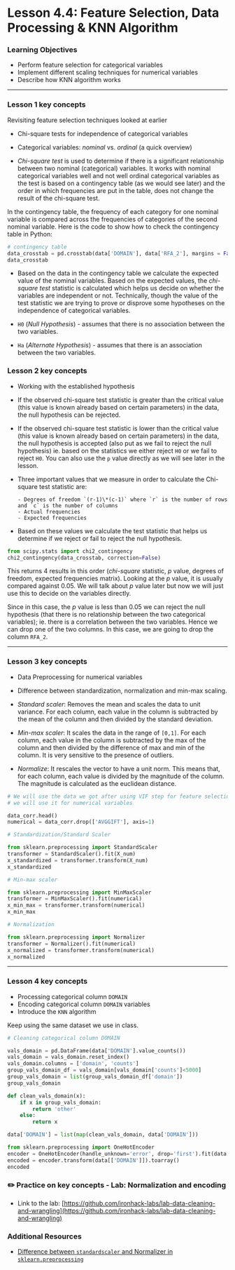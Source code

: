 # Lesson 4.4: Feature Selection, Data Processing & KNN Algorithm

### Learning Objectives

- Perform feature selection for categorical variables
- Implement different scaling techniques for numerical variables
- Describe how KNN algorithm works

---

### Lesson 1 key concepts

Revisiting feature selection techniques looked at earlier

- Chi-square tests for independence of categorical variables

- Categorical variables: _nominal_ vs. _ordinal_ (a quick overview)
- _Chi-square test_ is used to determine if there is a significant relationship between two nominal (categorical) variables. It works with nominal categorical variables well and not well ordinal categorical variables as the test is based on a contingency table (as we would see later) and the order in which frequencies are put in the table, does not change the result of the chi-square test.

In the contingency table, the frequency of each category for one nominal variable is compared across the frequencies of categories of the second nominal variable. Here is the code to show how to check the contingency table in Python:

```python
# contingency table
data_crosstab = pd.crosstab(data['DOMAIN'], data['RFA_2'], margins = False)
data_crosstab
```

- Based on the data in the contingency table we calculate the expected value of the nominal variables. Based on the expected values, the _chi-square test_ statistic is calculated which helps us decide on whether the variables are independent or not. Technically, though the value of the test statistic we are trying to prove or disprove some hypotheses on the independence of categorical variables.

- `H0` (_Null Hypothesis_) - assumes that there is no association between the two variables.
- `Ha` (_Alternate Hypothesis_) - assumes that there is an association between the two variables.

### Lesson 2 key concepts

- Working with the established hypothesis

- If the observed chi-square test statistic is greater than the critical value (this value is known already based on certain parameters) in the data, the null hypothesis can be rejected.
- If the observed chi-square test statistic is lower than the critical value (this value is known already based on certain parameters) in the data, the null hypothesis is accepted (also put as we fail to reject the null hypothesis) ie. based on the statistics we either reject `H0` or we fail to reject `H0`. You can also use the `p` value directly as we will see later in the lesson.

- Three important values that we measure in order to calculate the Chi-square test statistic are:

      - Degrees of freedom `(r-1)\*(c-1)` where `r` is the number of rows and `c` is the number of columns
      - Actual frequencies
      - Expected frequencies

- Based on these values we calculate the test statistic that helps us determine if we reject or fail to reject the null hypothesis.

```python
from scipy.stats import chi2_contingency
chi2_contingency(data_crosstab, correction=False)
```

This returns 4 results in this order (_chi-square_ statistic, _p_ value, degrees of freedom, expected frequencies matrix). Looking at the _p_ value, it is usually compared against 0.05. We will talk about _p_ value later but now we will just use this to decide on the variables directly.

Since in this case, the _p_ value is less than 0.05 we can reject the null hypothesis (that there is no relationship between the two categorical variables); ie. there is a correlation between the two variables. Hence we can drop one of the two columns. In this case, we are going to drop the column `RFA_2`.

---

### Lesson 3 key concepts


- Data Preprocessing for numerical variables
- Difference between standardization, normalization and min-max scaling.

- _Standard scaler_: Removes the mean and scales the data to unit variance. For each column, each value in the column is subtracted by the mean of the column and then divided by the standard deviation.
- _Min-max scaler_: It scales the data in the range of `[0,1]`. For each column, each value in the column is subtracted by the max of the column and then divided by the difference of max and min of the column. It is very sensitive to the presence of outliers.
- _Normalize_: It rescales the vector to have a unit norm. This means that, for each column, each value is divided by the magnitude of the column. The magnitude is calculated as the euclidean distance.

```python
# We will use the data we got after using VIF step for feature selection
# we will use it for numerical variables

data_corr.head()
numerical = data_corr.drop(['AVGGIFT'], axis=1)
```

```python
# Standardization/Standard Scaler

from sklearn.preprocessing import StandardScaler
transformer = StandardScaler().fit(X_num)
x_standardized = transformer.transform(X_num)
x_standardized
```

```python
# Min-max scaler

from sklearn.preprocessing import MinMaxScaler
transformer = MinMaxScaler().fit(numerical)
x_min_max = transformer.transform(numerical)
x_min_max
```

```python
# Normalization

from sklearn.preprocessing import Normalizer
transformer = Normalizer().fit(numerical)
x_normalized = transformer.transform(numerical)
x_normalized
```

---

### Lesson 4 key concepts

- Processing categorical column `DOMAIN`
- Encoding categorical column `DOMAIN` variables
- Introduce the `KNN` algorithm

Keep using the same dataset we use in class.

```python
# Cleaning categorical column DOMAIN

vals_domain = pd.DataFrame(data['DOMAIN'].value_counts())
vals_domain = vals_domain.reset_index()
vals_domain.columns = ['domain', 'counts']
group_vals_domain_df = vals_domain[vals_domain['counts']<5000]
group_vals_domain = list(group_vals_domain_df['domain'])
group_vals_domain
```

```python
def clean_vals_domain(x):
    if x in group_vals_domain:
        return 'other'
    else:
        return x

data['DOMAIN'] = list(map(clean_vals_domain, data['DOMAIN']))
```

```python
from sklearn.preprocessing import OneHotEncoder
encoder = OneHotEncoder(handle_unknown='error', drop='first').fit(data[['DOMAIN']])
encoded = encoder.transform(data[['DOMAIN']]).toarray()
encoded
```

### :pencil2: Practice on key concepts - Lab: Normalization and encoding

- Link to the lab: [https://github.com/ironhack-labs/lab-data-cleaning-and-wrangling](https://github.com/ironhack-labs/lab-data-cleaning-and-wrangling)

### Additional Resources

- [Difference between `standardscaler` and Normalizer in `sklearn.preprocessing`](https://stackoverflow.com/questions/39120942/difference-between-standardscaler-and-normalizer-in-sklearn-preprocessing)
